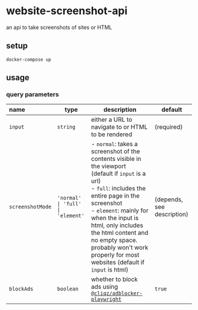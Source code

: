 # website-screenshot-api

an api to take screenshots of sites or HTML

## setup

```
docker-compose up
```

## usage

### query parameters

| name             | type                              | description                                                                                                                                                                                                                                                                                                                                      | default                    |
| :--------------- | --------------------------------- | ------------------------------------------------------------------------------------------------------------------------------------------------------------------------------------------------------------------------------------------------------------------------------------------------------------------------------------------------ | -------------------------- |
| `input`          | `string`                          | either a URL to navigate to or HTML to be rendered                                                                                                                                                                                                                                                                                               | (required)                 |
| `screenshotMode` | `'normal' \| 'full' \| 'element'` | - `normal`: takes a screenshot of the contents visible in the viewport (default if `input` is a url)<br/>- `full`: includes the entire page in the screenshot<br/>- `element`: mainly for when the input is html, only includes the html content and no empty space. probably won't work properly for most websites (default if `input` is html) | (depends, see description) |
| `blockAds`       | `boolean`                         | whether to block ads using [`@cliqz/adblocker-playwright`](https://www.npmjs.com/package/@cliqz/adblocker-playwright)                                                                                                                                                                                                                            | `true`                     |
